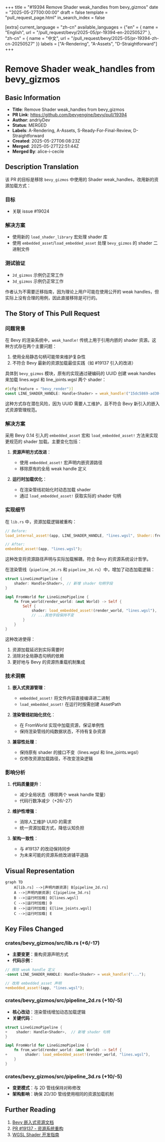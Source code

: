 +++
title = "#19394 Remove Shader weak_handles from bevy_gizmos"
date = "2025-05-27T00:00:00"
draft = false
template = "pull_request_page.html"
in_search_index = false

[extra]
current_language = "zh-cn"
available_languages = {"en" = { name = "English", url = "/pull_request/bevy/2025-05/pr-19394-en-20250527" }, "zh-cn" = { name = "中文", url = "/pull_request/bevy/2025-05/pr-19394-zh-cn-20250527" }}
labels = ["A-Rendering", "A-Assets", "D-Straightforward"]
+++

# Remove Shader weak_handles from bevy_gizmos

## Basic Information
- **Title**: Remove Shader weak_handles from bevy_gizmos
- **PR Link**: https://github.com/bevyengine/bevy/pull/19394
- **Author**: andriyDev
- **Status**: MERGED
- **Labels**: A-Rendering, A-Assets, S-Ready-For-Final-Review, D-Straightforward
- **Created**: 2025-05-27T06:08:23Z
- **Merged**: 2025-05-27T22:51:44Z
- **Merged By**: alice-i-cecile

## Description Translation
该 PR 的目标是移除 `bevy_gizmos` 中使用的 Shader weak_handles，改用新的资源加载方式：

### 目标
- 关联 issue #19024

### 解决方案
- 使用新的 `load_shader_library` 宏处理 shader 库
- 使用 `embedded_asset`/`load_embedded_asset` 处理 `bevy_gizmos` 的 shader 二进制文件

### 测试验证
- `2d_gizmos` 示例仍正常工作
- `3d_gizmos` 示例仍正常工作

作者认为不需要迁移指南，因为理论上用户可能在使用公开的 weak handles，但实际上没有合理的用例，因此直接移除是可行的。

## The Story of This Pull Request

### 问题背景
在 Bevy 的渲染系统中，`weak_handle!` 传统上用于引用内嵌的 shader 资源。这种方式存在两个主要问题：
1. 使用全局静态句柄可能带来维护复杂性
2. 不符合 Bevy 最新的资源加载最佳实践（如 #19137 引入的改进）

具体到 `bevy_gizmos` 模块，原有的实现通过硬编码的 UUID 创建 weak handles 来加载 lines.wgsl 和 line_joints.wgsl 两个 shader：

```rust
#[cfg(feature = "bevy_render")]
const LINE_SHADER_HANDLE: Handle<Shader> = weak_handle!("15dc5869-ad30-4664-b35a-4137cb8804a1");
```

这种方式存在潜在风险，因为 UUID 需要人工维护，且不符合 Bevy 新引入的嵌入式资源管理规范。

### 解决方案
采用 Bevy 0.14 引入的 `embedded_asset` 宏和 `load_embedded_asset!` 方法来实现更规范的 shader 加载。主要变化包括：

1. **资源声明方式改进**：
   - 使用 `embedded_asset!` 宏声明内嵌资源路径
   - 移除原有的全局 weak handle 定义

2. **运行时加载优化**：
   - 在渲染管线初始化时动态加载 shader
   - 通过 `load_embedded_asset!` 获取实际的 shader 句柄

### 实现细节
在 `lib.rs` 中，资源加载逻辑被重构：

```rust
// Before:
load_internal_asset!(app, LINE_SHADER_HANDLE, "lines.wgsl", Shader::from_wgsl);

// After:
embedded_asset!(app, "lines.wgsl");
```

这种改变将资源路径声明与实际加载解耦，符合 Bevy 的资源系统设计哲学。

在渲染管线（`pipeline_2d.rs` 和 `pipeline_3d.rs`）中，增加了动态加载逻辑：

```rust
struct LineGizmoPipeline {
    shader: Handle<Shader>, // 新增 shader 句柄字段
}

impl FromWorld for LineGizmoPipeline {
    fn from_world(render_world: &mut World) -> Self {
        Self {
            shader: load_embedded_asset!(render_world, "lines.wgsl"),
            // ...其他字段保持不变
        }
    }
}
```

这种改进使得：
1. 资源加载延迟到实际需要时
2. 消除对全局静态句柄的依赖
3. 更好地与 Bevy 的资源热重载机制集成

### 技术洞察
1. **嵌入式资源管理**：
   - `embedded_asset!` 将文件内容直接编译进二进制
   - `load_embedded_asset!` 在运行时按需创建 AssetPath

2. **渲染管线初始化优化**：
   - 在 FromWorld 实现中加载资源，保证单例性
   - 保持渲染管线的纯数据状态，不持有复杂资源

3. **兼容性处理**：
   - 保持原有 shader 的接口不变（lines.wgsl 和 line_joints.wgsl）
   - 仅修改资源加载路径，不改变渲染逻辑

### 影响分析
1. **代码质量提升**：
   - 减少全局状态（移除两个 weak handle 常量）
   - 代码行数净减少（+26/-27）

2. **维护性增强**：
   - 消除人工维护 UUID 的需求
   - 统一资源加载方式，降低认知负担

3. **架构一致性**：
   - 与 #19137 的改动保持同步
   - 为未来可能的资源系统改进铺平道路

## Visual Representation

```mermaid
graph TD
    A[lib.rs] -->|声明内嵌资源| B[pipeline_2d.rs]
    A -->|声明内嵌资源| C[pipeline_3d.rs]
    B -->|运行时加载| D[lines.wgsl]
    C -->|运行时加载| D
    B -->|运行时加载| E[line_joints.wgsl]
    C -->|运行时加载| E
```

## Key Files Changed

### crates/bevy_gizmos/src/lib.rs (+6/-17)
- **主要变更**：重构资源声明方式
- **代码示例**：
```rust
// 移除 weak handle 定义
-const LINE_SHADER_HANDLE: Handle<Shader> = weak_handle!("...");

// 改用 embedded_asset 声明
+embedded_asset!(app, "lines.wgsl");
```

### crates/bevy_gizmos/src/pipeline_2d.rs (+10/-5)
- **核心改动**：渲染管线增加动态加载逻辑
- **关键代码**：
```rust
struct LineGizmoPipeline {
+    shader: Handle<Shader>,  // 新增 shader 句柄
}

impl FromWorld for LineGizmoPipeline {
    fn from_world(render_world: &mut World) -> Self {
+        shader: load_embedded_asset!(render_world, "lines.wgsl"),
    }
}
```

### crates/bevy_gizmos/src/pipeline_3d.rs (+10/-5)
- **变更模式**：与 2D 管线保持对称修改
- **架构影响**：确保 2D/3D 管线使用相同的资源加载机制

## Further Reading
1. [Bevy 嵌入式资源文档](https://bevyengine.org/learn/book/assets/embedded/)
2. [PR #19137 - 资源系统重构](https://github.com/bevyengine/bevy/pull/19137)
3. [WGSL Shader 开发指南](https://bevyengine.org/learn/book/shader/)